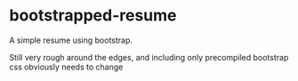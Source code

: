 bootstrapped-resume
==================
A simple resume using bootstrap.

Still very rough around the edges, and including only precompiled bootstrap css obviously needs to change
